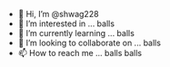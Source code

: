 - 👋 Hi, I’m @shwag228
- 👀 I’m interested in ... balls
- 🌱 I’m currently learning ... balls
- 💞️ I’m looking to collaborate on ... balls
- 📫 How to reach me ... balls
balls
<!---
shwag228/shwag228 is a ✨ special ✨ repository because its `README.md` (this file) appears on your GitHub profile.
You can click the Preview link to take a look at your changes.
--->
